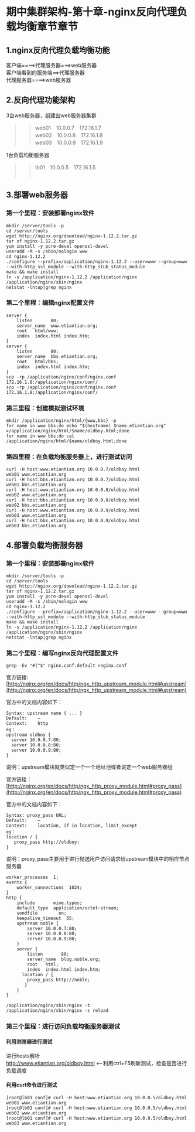
# 期中集群架构-第十章-nginx反向代理负载均衡章节章节



## 1.nginx反向代理负载均衡功能
客户端====>代理服务器===>web服务器<br>
客户端看到的服务端==>代理服务器<br>
代理服务器====>web服务器<br>

## 2.反向代理功能架构<br>
3台web服务器，组建出web服务器集群<br>


>> web01　10.0.0.7　172.16.1.7<br>
>> web02　10.0.0.8　172.16.1.8<br>
>> web03　10.0.0.9　172.16.1.9<br>


1台负载均衡服务器<br>
>> lb01　10.0.0.5　172.16.1.5	<br>　

## 3.部署web服务器
### 第一个里程：安装部署nginx软件<br>
```
mkdir /server/tools -p
cd /server/tools
wget http://nginx.org/download/nginx-1.12.2.tar.gz
tar xf nginx-1.12.2.tar.gz
yum install -y pcre-devel openssl-devel
useradd -M -s /sbin/nologin www
cd nginx-1.12.2
./configure --prefix=/application/nginx-1.12.2 --user=www --group=www --with-http_ssl_module --with-http_stub_status_module
make && make install
ln -s /application/nginx-1.12.2 /application/nginx
/application/nginx/sbin/nginx
netstat -lntup|grep nginx
```

### 第二个里程：编辑nginx配置文件<br>
```
server {
    listen       80;
    server_name  www.etiantian.org;
    root   html/www;
    index  index.html index.htm;
}
server {
    listen       80;
    server_name  bbs.etiantian.org;
    root   html/bbs;
    index  index.html index.htm;
}
scp -rp /application/nginx/conf/nginx.conf 172.16.1.8:/application/nginx/conf/
scp -rp /application/nginx/conf/nginx.conf 172.16.1.8:/application/nginx/conf/
```

### 第三里程：创建模拟测试环境
```
mkdir /application/nginx/html/{www,bbs} -p
for name in www bbs;do echo "$(hostname) $name.etiantian.org" >/application/nginx/html/$name/oldboy.html;done
for name in www bbs;do cat /application/nginx/html/$name/oldboy.html;done
```

### 第四里程：在负载均衡服务器上，进行测试访问<br>
```
curl -H host:www.etiantian.org 10.0.0.7/oldboy.html
web01 www.etiantian.org
curl -H host:bbs.etiantian.org 10.0.0.7/oldboy.html
web01 bbs.etiantian.org
curl -H host:www.etiantian.org 10.0.0.8/oldboy.html
web02 www.etiantian.org
curl -H host:bbs.etiantian.org 10.0.0.8/oldboy.html
web02 bbs.etiantian.org
curl -H host:www.etiantian.org 10.0.0.9/oldboy.html
web03 www.etiantian.org
curl -H host:bbs.etiantian.org 10.0.0.9/oldboy.html
web03 bbs.etiantian.org
```


## 4.部署负载均衡服务器<br>
### 第一个里程：安装部署nginx软件
```
mkdir /server/tools -p
cd /server/tools
wget http://nginx.org/download/nginx-1.12.2.tar.gz
tar xf nginx-1.12.2.tar.gz
yum install -y pcre-devel openssl-devel
useradd -M -s /sbin/nologin www
cd nginx-1.12.2
./configure --prefix=/application/nginx-1.12.2 --user=www --group=www --with-http_ssl_module --with-http_stub_status_module
make && make install
ln -s /application/nginx-1.12.2 /application/nginx
/application/nginx/sbin/nginx
netstat -lntup|grep nginx
```
### 第二个里程：编写nginx反向代理配置文件<br>
``grep -Ev "#|^$" nginx.conf.default >nginx.conf``<br>

官方链接:[http://nginx.org/en/docs/http/ngx_http_upstream_module.html#upstream](http://nginx.org/en/docs/http/ngx_http_upstream_module.html#upstream)<br>

官方中的文档内容如下：<br>
```
Syntax:	upstream name { ... }
Default:	—
Context:	http
eg：
upstream oldboy {
  server 10.0.0.7:80;
  server 10.0.0.8:80;
  server 10.0.0.9:80;
}
```

说明：upstream模块就类似定一个一个地址池或者说定一个web服务器组<br>

官方链接：[http://nginx.org/en/docs/http/ngx_http_proxy_module.html#proxy_pass](http://nginx.org/en/docs/http/ngx_http_proxy_module.html#proxy_pass)<br>

官方中的文档内容如下：<br>
```
Syntax:	proxy_pass URL;
Default:	—
Context:	location, if in location, limit_except
eg：
location / {
   proxy_pass http://oldboy;
}
```

说明：proxy_pass主要用于进行抛送用户访问请求给upstream模块中的相应节点服务器<br>

```
worker_processes  1;
events {
    worker_connections  1024;
}
http {
    include       mime.types;
    default_type  application/octet-stream;
    sendfile        on;
    keepalive_timeout  65;
    upstream noble {
        server 10.0.0.7:80;
        server 10.0.0.8:80;
        server 10.0.0.9:80;
    }
    server {
        listen       80;
        server_name  blog.noble.org;
        root   html;
        index  index.html index.htm;
      location / {
        proxy_pass http://noble;
       }
    }
}

/application/nginx/sbin/nginx -t
/application/nginx/sbin/nginx -s reload
```

### 第三个里程：进行访问负载均衡服务器测试
#### 利用浏览器进行测试<br>
进行hosts解析<br>
http://www.etiantian.org/oldboy.html  <--利用ctrl+F5刷新测试，检查是否进行负载调度<br>
#### 利用curl命令进行测试<br>
```
[root@lb01 conf]# curl -H host:www.etiantian.org 10.0.0.5/oldboy.html
web01 www.etiantian.org
[root@lb01 conf]# curl -H host:www.etiantian.org 10.0.0.5/oldboy.html
web02 www.etiantian.org
[root@lb01 conf]# curl -H host:www.etiantian.org 10.0.0.5/oldboy.html
web03 www.etiantian.org
```
